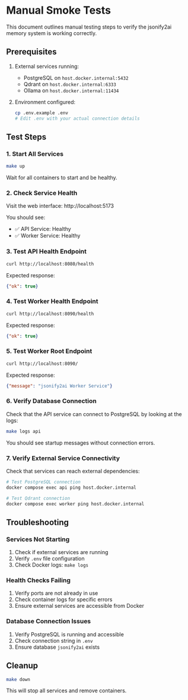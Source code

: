 # Manual Smoke Tests

This document outlines manual testing steps to verify the jsonify2ai memory system is working correctly.

## Prerequisites

1. External services running:
   - PostgreSQL on `host.docker.internal:5432`
   - Qdrant on `host.docker.internal:6333`
   - Ollama on `host.docker.internal:11434`

2. Environment configured:
   ```bash
   cp .env.example .env
   # Edit .env with your actual connection details
   ```

## Test Steps

### 1. Start All Services

```bash
make up
```

Wait for all containers to start and be healthy.

### 2. Check Service Health

Visit the web interface: http://localhost:5173

You should see:
- ✅ API Service: Healthy
- ✅ Worker Service: Healthy

### 3. Test API Health Endpoint

```bash
curl http://localhost:8080/health
```

Expected response:
```json
{"ok": true}
```

### 4. Test Worker Health Endpoint

```bash
curl http://localhost:8090/health
```

Expected response:
```json
{"ok": true}
```

### 5. Test Worker Root Endpoint

```bash
curl http://localhost:8090/
```

Expected response:
```json
{"message": "jsonify2ai Worker Service"}
```

### 6. Verify Database Connection

Check that the API service can connect to PostgreSQL by looking at the logs:

```bash
make logs api
```

You should see startup messages without connection errors.

### 7. Verify External Service Connectivity

Check that services can reach external dependencies:

```bash
# Test PostgreSQL connection
docker compose exec api ping host.docker.internal

# Test Qdrant connection  
docker compose exec worker ping host.docker.internal
```

## Troubleshooting

### Services Not Starting

1. Check if external services are running
2. Verify `.env` file configuration
3. Check Docker logs: `make logs`

### Health Checks Failing

1. Verify ports are not already in use
2. Check container logs for specific errors
3. Ensure external services are accessible from Docker

### Database Connection Issues

1. Verify PostgreSQL is running and accessible
2. Check connection string in `.env`
3. Ensure database `jsonify2ai` exists

## Cleanup

```bash
make down
```

This will stop all services and remove containers.
